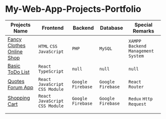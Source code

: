 # My-Web-App-Projects-Portfolio


|Projects Name|Frontend|Backend|Database|Special Remarks|
|---|---|---|---|---|
|[Fancy Clothes Online Shop](https://github.com/MaxMA2000/My-Web-App-Projects-Portfolio/tree/Fancy-Clothes-Shop)|`HTML` `CSS` `JavaScript`|`PHP`|`MySQL`|`XAMPP` `Backend Management System`  |
|[Basic ToDo List](https://github.com/MaxMA2000/My-Web-App-Projects-Portfolio/tree/Basic-ToDo-List-with-TypeScript)|`React` `TypeScript`| `null`  | `null`  | `null`|
|[Quotes Forum App](https://github.com/MaxMA2000/My-Web-App-Projects-Portfolio/tree/Quotes-Forum-with-React-Router)| `React` `JavaScript` `CSS Module`|`Google Firebase`|`Google Firebase` | `React Router`|
|[Shopping Cart](https://github.com/MaxMA2000/My-Web-App-Projects-Portfolio/tree/Shopping-Cart-with-Redux-and-Http-Request)| `React` `JavaScript` `CSS Module`|`Google Firebase`|`Google Firebase`| `Redux` `Http Request`|
| |   |   |   |   |
| |   |   |   |   |
